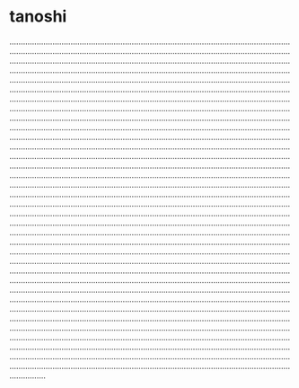 # tanoshi

....................................................................................................................................................................................................................................................................................................................................................................................................................................................................................................................................................................................................................................................................................................................................................................................................................................................................................................................................................................................................................................................................................................................................................................................................................................................................................................................................................................................................................................................................................................................................................................................................................................................................................................................................................................................................................................................................................................................................................................................................................................................................................................................................................................................................................................................................................................................................................................................................................................................................................................................................................................................................................................................................................................................................................................................................................................................................................................................................................................................................................................................................................................................................................................................................................................................................................................................................................................................................................................................................................................................................................................................................................................................................................................................................................................................................................................................................................................................................................................................................................................................................................................................................................................................................................................................................................................................................................................................................................................................................................................................................